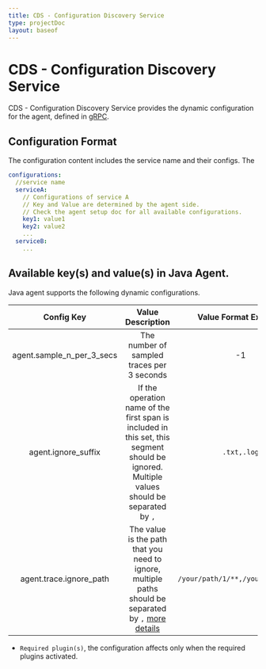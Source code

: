 ```yaml
---
title: CDS - Configuration Discovery Service
type: projectDoc
layout: baseof
---
```

# CDS - Configuration Discovery Service

CDS - Configuration Discovery Service provides the dynamic configuration for the agent, defined in [gRPC](https://github.com/apache/skywalking-data-collect-protocol/blob/master/language-agent/ConfigurationDiscoveryService.proto).

## Configuration Format

The configuration content includes the service name and their configs. The 
```yml
configurations:
  //service name
  serviceA:
    // Configurations of service A
    // Key and Value are determined by the agent side.
    // Check the agent setup doc for all available configurations.
    key1: value1
    key2: value2
    ...
  serviceB:
    ...
```

## Available key(s) and value(s) in Java Agent.
Java agent supports the following dynamic configurations.

|        Config Key         |                      Value Description                       | Value Format Example  | Required Plugin(s) |
| :-----------------------: | :----------------------------------------------------------: | :-------------------: | :----------------: |
| agent.sample_n_per_3_secs |          The number of sampled traces per 3 seconds          |          -1           | - |
| agent.ignore_suffix       |          If the operation name of the first span is included in this set, this segment should be ignored. Multiple values should be separated by `,`        |          `.txt,.log`         | - |
| agent.trace.ignore_path   |          The value is the path that you need to ignore, multiple paths should be separated by `,` [more details](./agent-optional-plugins/trace-ignore-plugin)         |          `/your/path/1/**,/your/path/2/**`         | `apm-trace-ignore-plugin` |

* `Required plugin(s)`, the configuration affects only when the required plugins activated.
